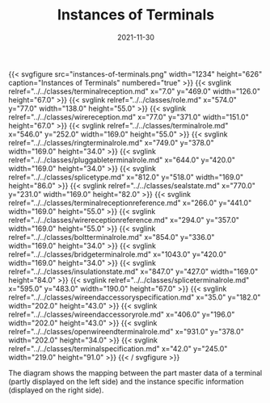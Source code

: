﻿---
title: Instances of Terminals
toc: false
type: specs
layout: diagram
date: "2021-11-30"
draft: false
specification: VEC
version: 2.0.0-rc1
documentType: "Recommendation"
elementType: Diagram
classes:
  - TerminalReception
  - Role
  - WireReception
  - TerminalRole
  - RingTerminalRole
  - PluggableTerminalRole
  - SpliceType
  - SealState
  - TerminalReceptionReference
  - WireReceptionReference
  - BoltTerminalRole
  - BridgeTerminalRole
  - InsulationState
  - SpliceTerminalRole
  - WireEndAccessorySpecification
  - WireEndAccessoryRole
  - OpenWireEndTerminalRole
  - TerminalSpecification
menu:
  VEC-2.0.0-rc1:    
    parent: instances-of-components
    identifier: instances-of-components/instances-of-terminals
    weight: 1007004 

# Prev/next pager order (if `docs_section_pager` enabled in `params.toml`)
weight: 1007004
---
{{< svgfigure src="instances-of-terminals.png" width="1234" height="626" caption="Instances of Terminals" numbered="true" >}}
  {{< svglink relref="../../classes/terminalreception.md" x="7.0" y="469.0" width="126.0" height="67.0" >}}
  {{< svglink relref="../../classes/role.md" x="574.0" y="77.0" width="138.0" height="55.0" >}}
  {{< svglink relref="../../classes/wirereception.md" x="77.0" y="371.0" width="151.0" height="67.0" >}}
  {{< svglink relref="../../classes/terminalrole.md" x="546.0" y="252.0" width="169.0" height="55.0" >}}
  {{< svglink relref="../../classes/ringterminalrole.md" x="749.0" y="378.0" width="169.0" height="34.0" >}}
  {{< svglink relref="../../classes/pluggableterminalrole.md" x="644.0" y="420.0" width="169.0" height="34.0" >}}
  {{< svglink relref="../../classes/splicetype.md" x="812.0" y="518.0" width="169.0" height="86.0" >}}
  {{< svglink relref="../../classes/sealstate.md" x="770.0" y="231.0" width="169.0" height="82.0" >}}
  {{< svglink relref="../../classes/terminalreceptionreference.md" x="266.0" y="441.0" width="169.0" height="55.0" >}}
  {{< svglink relref="../../classes/wirereceptionreference.md" x="294.0" y="357.0" width="169.0" height="55.0" >}}
  {{< svglink relref="../../classes/boltterminalrole.md" x="854.0" y="336.0" width="169.0" height="34.0" >}}
  {{< svglink relref="../../classes/bridgeterminalrole.md" x="1043.0" y="420.0" width="169.0" height="34.0" >}}
  {{< svglink relref="../../classes/insulationstate.md" x="847.0" y="427.0" width="169.0" height="84.0" >}}
  {{< svglink relref="../../classes/spliceterminalrole.md" x="595.0" y="483.0" width="190.0" height="67.0" >}}
  {{< svglink relref="../../classes/wireendaccessoryspecification.md" x="35.0" y="182.0" width="202.0" height="43.0" >}}
  {{< svglink relref="../../classes/wireendaccessoryrole.md" x="406.0" y="196.0" width="202.0" height="43.0" >}}
  {{< svglink relref="../../classes/openwireendterminalrole.md" x="931.0" y="378.0" width="202.0" height="34.0" >}}
  {{< svglink relref="../../classes/terminalspecification.md" x="42.0" y="245.0" width="219.0" height="91.0" >}}
{{< / svgfigure >}}
<p> The diagram shows the mapping between the part master data of a terminal (partly displayed on the left side)&#160;and the instance specific information (displayed on the right side).      </p>